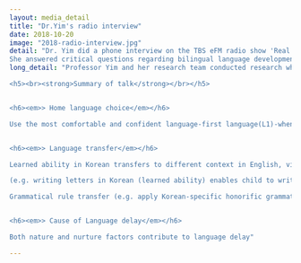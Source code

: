 ```yaml
---
layout: media_detail
title: "Dr.Yim's radio interview"
date: 2018-10-20
image: "2018-radio-interview.jpg"
detail: "Dr. Yim did a phone interview on the TBS eFM radio show 'Real Mom Real Show' (38'19'' ~ 49'11'')
She answered critical questions regarding bilingual language development including transfer effect, language use, and language delay."
long_detail: "Professor Yim and her research team conducted research which was funded by National Health Insurance Service. The title of research work was 'Research Study on Health Service Needs using Big Data Analysis to Improve Multicultural Family's Life Quality' and her remarkable research work have been mentioned in the Munhwa Ilbo newspaper article published on December 27th, 2018. The research found that language assessment and language support were the most needed service in international marriage women in multicultural families.&nbsp

<h5><br><strong>Summary of talk</strong></br></h5>


<h6><em>> Home language choice</em></h6>

Use the most comfortable and confident language-first language(L1)-when interacting with child


<h6><em>> Language transfer</em></h6>

Learned ability in Korean transfers to different context in English, vice versa

(e.g. writing letters in Korean (learned ability) enables child to write letters in English without explicit teaching).

Grammatical rule transfer (e.g. apply Korean-specific honorific grammatical marker -yo(요) at the end of English phrase. e.g. Thank you-yo)


<h6><em>> Cause of Language delay</em></h6>

Both nature and nurture factors contribute to language delay"

---
```


